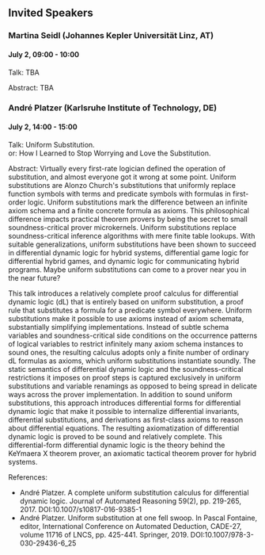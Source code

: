 ## Invited Speakers

### Martina Seidl (Johannes Kepler Universität Linz, AT)
#### July 2, 09:00 - 10:00

Talk: TBA

Abstract: TBA

### André Platzer (Karlsruhe Institute of Technology, DE)
#### July 2, 14:00 - 15:00

Talk: Uniform Substitution.<br>
or: How I Learned to Stop Worrying and Love the Substitution.

Abstract: Virtually every first-rate logician defined the operation of substitution, and almost everyone got it wrong at some point. Uniform substitutions are Alonzo Church's substitutions that uniformly replace function symbols with terms and predicate symbols with formulas in first-order logic. Uniform substitutions mark the difference between an infinite axiom schema and a finite concrete formula as axioms. This philosophical difference impacts practical theorem provers by being the secret to small soundness-critical prover microkernels. Uniform substitutions replace soundness-critical inference algorithms with mere finite table lookups. With suitable generalizations, uniform substitutions have been shown to succeed in differential dynamic logic for hybrid systems, differential game logic for differential hybrid games, and dynamic logic for communicating hybrid programs. Maybe uniform substitutions can come to a prover near you in the near future?

This talk introduces a relatively complete proof calculus for differential dynamic logic (dL) that is entirely based on uniform substitution, a proof rule that substitutes a formula for a predicate symbol everywhere. Uniform substitutions make it possible to use axioms instead of axiom schemata, substantially simplifying implementations. Instead of subtle schema variables and soundness-critical side conditions on the occurrence patterns of logical variables to restrict infinitely many axiom schema instances to sound ones, the resulting calculus adopts only a finite number of ordinary dL formulas as axioms, which uniform substitutions instantiate soundly. The static semantics of differential dynamic logic and the soundness-critical restrictions it imposes on proof steps is captured exclusively in uniform substitutions and variable renamings as opposed to being spread in delicate ways across the prover implementation. In addition to sound uniform substitutions, this approach introduces differential forms for differential dynamic logic that make it possible to internalize differential invariants, differential substitutions, and derivations as first-class axioms to reason about differential equations. The resulting axiomatization of differential dynamic logic is proved to be sound and relatively complete. This differential-form differential dynamic logic is the theory behind the KeYmaera X theorem prover, an axiomatic tactical theorem prover for hybrid systems.

References:
  + André Platzer. A complete uniform substitution calculus for differential dynamic logic. Journal of Automated Reasoning 59(2), pp. 219-265, 2017. DOI:10.1007/s10817-016-9385-1
  + André Platzer. Uniform substitution at one fell swoop. In Pascal Fontaine, editor, International Conference on Automated Deduction, CADE-27, volume 11716 of LNCS, pp. 425-441. Springer, 2019. DOI:10.1007/978-3-030-29436-6_25


